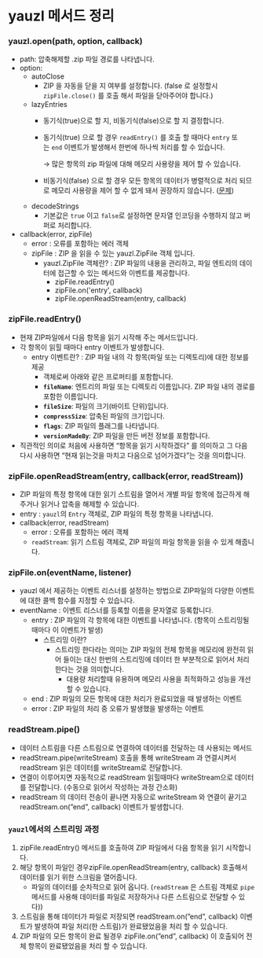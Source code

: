 # yauzl 메서드 정리

### yauzl.open(path, option, callback)

- path: 압축해제할  .zip 파일 경로를 나타냅니다.
- option:
    - autoClose
        - ZIP 을 자동을 닫을 지 여부를 설정합니다. (false 로 설정할시 `zipFile.close()` 를 호출 해서 파일을 닫아주어야 합니다.)
    - lazyEntries
        - 동기식(true)으로 할 지, 비동기식(false)으로 할 지 결정합니다.
        - 동기식(true) 으로 할 경우 `readEntry()` 를 호출 할 때마다 `entry` 또는 `end` 이벤트가 발생해서 한번에 하나씩 처리를 할 수 있습니다.
            
            → 많은 항목의 zip 파일에 대해 메모리 사용량을 제어 할 수 있습니다.
            
        - 비동기식(false) 으로 할 경우 모든 항목의 데이터가 병렬적으로 처리 되므로 메모리 사용량을 제어 할 수 없게 돼서 권장하지 않습니다. ([문제](https://github.com/thejoshwolfe/yauzl/issues/22))
    - decodeStrings
        - 기본값은 `true` 이고 `false`로 설정하면 문자열 인코딩을 수행하지 않고 버퍼로 처리합니다.
- callback(error, zipFile)
    - error : 오류를 포함하는 에러 객체
    - zipFile : ZIP 을 읽을 수 있는 yauzl.ZipFile 객체 입니다.
        - yauzl.ZipFile 객체란? :  ZIP 파일의 내용을 관리하고, 파일 엔트리의 데이터에 접근할 수 있는 메서드와 이벤트를 제공합니다.
            - zipFile.readEntry()
            - zipFile.on('entry', callback)
            - zipFile.openReadStream(entry, callback)

### zipFile.readEntry()

- 현재 ZIP파일에서 다음 항목을 읽기 시작해 주는 메서드입니다.
- 각 항목이 읽힐 때마다 entry 이벤트가 발생합니다.
    - entry 이벤트란? : ZIP 파일 내의 각 항목(파일 또는 디렉토리)에 대한 정보를 제공
        - 객체로써 아래와 같은 프로퍼티를 포함합니다.
        - **`fileName`**: 엔트리의 파일 또는 디렉토리 이름입니다. ZIP 파일 내의 경로를 포함한 이름입니다.
        - **`fileSize`**: 파일의 크기(바이트 단위)입니다.
        - **`compressSize`**: 압축된 파일의 크기입니다.
        - **`flags`**: ZIP 파일의 플래그를 나타냅니다.
        - **`versionMadeBy`**: ZIP 파일을 만든 버전 정보를 포함합니다.
- 직관적인 의미로 처음에 사용하면 “항목을 읽기 시작하겠다” 를 의미하고 그 다음 다시 사용하면 “현재 읽는것을 마치고 다음으로 넘어가겠다”는 것을 의미합니다.

### zipFile.openReadStream(entry, callback(error, readStream))

- ZIP 파일의 특정 항목에 대한 읽기 스트림을 열어서 개별 파일 항목에 접근하게 해주거나 읽거나 압축을 해제할 수 있습니다.
- entry : `yauzl`의 `Entry` 객체로, ZIP 파일의 특정 항목을 나타냅니다.
- callback(error, readStream)
    - error : 오류를 포함하는 에러 객체
    - `readStream`: 읽기 스트림 객체로, ZIP 파일의 파일 항목을 읽을 수 있게 해줍니다.

### zipFile.on(eventName, listener)

- yauzl 에서 제공하는 이벤트 리스너를 설정하는 방법으로   ZIP파일의 다양한 이벤트에 대한 콜백 함수를 지정할 수 있습니다.
- eventName  : 이벤트  리스너를 등록할 이름을 문자열로 등록합니다.
    - entry : ZIP 파일의 각 항목에 대한 이벤트를 나타냅니다. (항목이 스트리밍될 때마다 이 이벤트가 발생)
        - 스트리밍 이란?
            - 스트리밍 한다라는 의미는 ZIP 파일의 전체 항목을 메모리에 완전히 읽어 들이는 대신 한번의 스트리밍에 데이터 한 부분적으로 읽어서 처리한다는 것을 의미합니다.
                - 대용량 처리할때 유용하며 메모리 사용을 최적화하고 성능을 개선할 수 있습니다.
    - end : ZIP 파일의 모든 항목에 대한 처리가 완료되었을 때 발생하는 이벤트
    - error : ZIP 파일의 처리 중 오류가 발생했을 발생하는 이벤트

### readStream.pipe()

- 데이터 스트림을 다른 스트림으로 연결하여 데이터를 전달하는 데 사용되는 메서드
- readStream.pipe(writeStream) 호출을 통해 writeStream 과 연결시켜서 readStream 읽은 데이터를 writeStream로 전달합니다.
- 연결이 이루어지면 자동적으로 readStream 읽힐때마다 writeStream으로 데이터를 전달합니다. (수동으로 읽어서 작성하는 과정 간소화)
- readStream 의 데이터 전송이 끝나면 자동으로 writeStream 와 연결이 끝기고 readStream.on(”end”, callback) 이벤트가 발생합니다.

### `yauzl`에서의 스트리밍 과정

1. zipFile.readEntry() 메서드를 호출하여 ZIP 파일에서 다음 항목을 읽기 시작합니다.
2. 해당 항목이 파일인 경우zipFile.openReadStream(entry, callback) 호출해서 데이터를 읽기 위한 스크림을 열어줍니다.
    - 파일의 데이터를 순차적으로 읽어 옵니다. (`readStream` 은 스트림 객체로 `pipe` 메서드를 사용해 데이터를 파일로 저장하거나 다른 스트림으로 전달할 수 있다))
3. 스트림을 통해 데이터가 파일로 저장되면 readStream.on(”end”, callback) 이벤트가 발생하여 파일 처리(한 스트림)가 완료됐었음을 처리 할 수 있습니다.
4. ZIP 파일의 모든 항목이 완료 될경우 zipFile.on(”end”, callback) 이 호출되어 전체 항목이 완료됐었음을 처리 할 수 있습니다.
